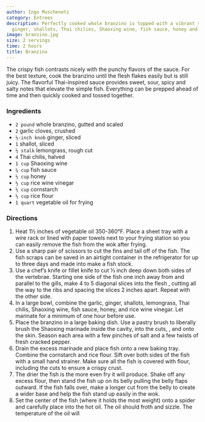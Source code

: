 ```yaml
---
author: Ingo Muschenetz
category: Entrees
description: Perfectly cooked whole branzino is topped with a vibrant sauce of garlic,
  ginger, shallots, Thai chilies, Shaoxing wine, fish sauce, honey and rice vinegar.
image: branzino.jpg
size: 2 servings
time: 2 hours
title: Branzino
---
```


The crispy fish contrasts nicely with the punchy flavors of the sauce. For the best texture, cook the branzino until the flesh flakes easily but is still juicy. The flavorful Thai-inspired sauce provides sweet, sour, spicy and salty notes that elevate the simple fish. Everything can be prepped ahead of time and then quickly cooked and tossed together.

### Ingredients

* `2 pound` whole branzino, gutted and scaled
* `2` garlic cloves, crushed
* `½-inch knob` ginger, sliced
* `1` shallot, sliced
* `½ stalk` lemongrass, rough cut
* `4` Thai chilis, halved
* `1 cup` Shaoxing wine
* `¼ cup` fish sauce
* `½ cup` honey
* `½ cup` rice wine vinegar
* `½ cup` cornstarch
* `½ cup` rice flour
* `1 quart` vegetable oil for frying

### Directions

1. Heat 1½ inches of vegetable oil 350-360°F. Place a sheet tray with a wire rack or lined with paper towels next to your frying station so you can easily remove the fish from the wok after frying.
2. Use a sharp pair of scissors to cut the fins and tail off of the fish. The fish scraps can be saved in an airtight container in the refrigerator for up to three days and made into make a fish stock.
3. Use a chef’s knife or fillet knife to cut ⅓ inch deep down both sides of the vertebrae. Starting one side of the fish one inch away from and parallel to the gills, make 4 to 5 diagonal slices into the flesh , cutting all the way to the ribs and spacing the slices 2 inches apart. Repeat with the other side.
4. In a large bowl, combine the garlic, ginger, shallots, lemongrass, Thai chilis, Shaoxing wine, fish sauce, honey, and rice wine vinegar. Let marinate for a minimum of one hour before use.
5. Place the branzino in a large baking dish. Use a pastry brush to liberally brush the Shaoxing marinade inside the cavity, into the cuts, , and onto the skin. Season each area with a few pinches of salt and a few twists of fresh cracked pepper.
6. Drain the excess marinade and place fish onto a new baking tray. Combine the cornstarch and rice flour. Sift over both sides of the fish with a small hand strainer. Make sure all the fish is covered with flour, including the cuts to ensure a crispy crust.
7. The drier the fish is the more even fry it will produce. Shake off any excess flour, then stand the fish up on its belly pulling the belly flaps outward. If the fish falls over, make a longer cut from the belly to create a wider base and help the fish stand up easily in the wok.
8. Set the center of the fish (where it holds the most weight) onto a spider and carefully place into the hot oil. The oil should froth and sizzle. The temperature of the oil will